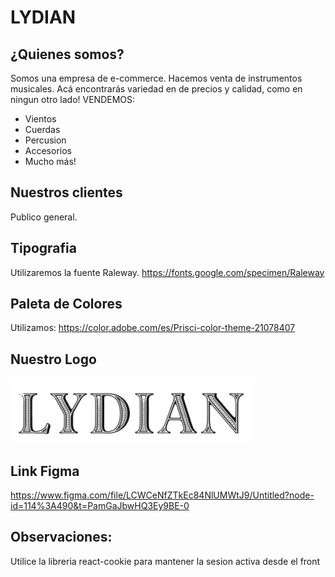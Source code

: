 # LYDIAN
## ¿Quienes somos?
Somos una empresa de e-commerce. Hacemos venta de instrumentos musicales.
Acá encontrarás variedad en de precios y calidad, como en ningun otro lado!
VENDEMOS: 

* Vientos
* Cuerdas
* Percusion
* Accesorios
* Mucho más!

## Nuestros clientes
Publico general.

## Tipografia
Utilizaremos la fuente Raleway. https://fonts.google.com/specimen/Raleway

## Paleta de Colores
Utilizamos: https://color.adobe.com/es/Prisci-color-theme-21078407

## Nuestro Logo

![logo](./frontend/src/assets/logo.png)

## Link Figma

https://www.figma.com/file/LCWCeNfZTkEc84NlUMWtJ9/Untitled?node-id=114%3A490&t=PamGaJbwHQ3Ey9BE-0

## Observaciones:
  Utilice la libreria react-cookie para mantener la sesion activa desde el front